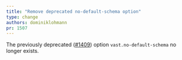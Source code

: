 ```yaml
---
title: "Remove deprecated no-default-schema option"
type: change
authors: dominiklohmann
pr: 1507
---
```


The previously deprecated ([#1409](https://github.com/tenzir/vast/pull/1409))
option `vast.no-default-schema` no longer exists.
